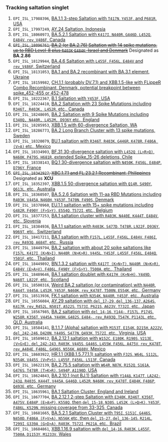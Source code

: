 ### Tracking saltation singlet

1. `EPI_ISL_17988396`, [BA.1.1 3-step Saltation with `T417N`, `Y453F`, and `P681R`, USA](https://nextstrain.org/fetch/raw.githubusercontent.com/NkRMnZr/hSC2-Tracking-Log/main/JSON/EPI_ISL_17988396_BA.1.1%2BT417N%2BY453F%2BP681R_USA.json)
2. `EPI_ISL_17997249`, [AY.24 Saltation, Indonesia](https://nextstrain.org/fetch/raw.githubusercontent.com/NkRMnZr/hSC2-Tracking-Log/main/JSON/EPI_ISL_17997249_AY.24_Saltation_Indonesia.json)
3. `EPI_ISL_18060973`, [BA.5.2.1 Saltation with `K417I`, `N440R`, `G446D`, `L452Q`, `E484V`, `rev_V486F`, Canada](https://nextstrain.org/fetch/raw.githubusercontent.com/NkRMnZr/hSC2-Tracking-Log/main/JSON/EPI_ISL_18060973%20BA.5%20Saltation%20with%20K417I,%20N440R,%20G446D,%20L452Q,%20E484V,%20V486F_rev.json?s=hCoV-19/Canada/SK-RRPL-638486/2023%7CEPI_ISL_18060973%7C2023-07-12)
4. ~~`EPI_ISL_18096761`, [BA.2 (or BA.2.76) Saltation with 14 spike mutations, up to RBD Level-8 plus `R403K` `E484K`, Israel and Denmark](https://nextstrain.org/fetch/raw.githubusercontent.com/NkRMnZr/hSC2-Tracking-Log/main/JSON/EPI_ISL_18096761%20BA.2_Level_8_Saltation_Cluster.json?label=id%3Anode_10733314)~~ Designated as **BA.2.86**
5. `EPI_ISL_18129944`, [BA.4.6 Saltation with `L455F`, `F456L`, `E484V` and `rev_V486F`, Switzerland](https://nextstrain.org/fetch/raw.githubusercontent.com/NkRMnZr/hSC2-Tracking-Log/main/JSON/EPI_ISL_18129944%20BA.4.6%2BL455F%2BF456L_Cluster_Switzerland.json?label=id%3Anode_8183846)
6. `EPI_ISL_18131053`, [BA.1 and BA.2 recombinant with BA.3.1 element, Ukraine](https://nextstrain.org/fetch/raw.githubusercontent.com/NkRMnZr/hSC2-Tracking-Log/main/JSON/EPI_ISL_18131053%20BA.1_2_Recombinant.json?label=id%3Anode_5141547)
7. `EPI_ISL_18159982`, [CH.1.1 (probably DV.7.1) and XBB.1.5-like with FLippeR Combo Recombinant, Denmark, potential breakpoint between spike_452-455 or 452-478](https://nextstrain.org/fetch/raw.githubusercontent.com/NkRMnZr/hSC2-Tracking-Log/main/JSON/EPI_ISL_18159982%20CH.1.1%20and%20XBB.1.5-like%2BFLIP%2B478R%20Recombinant.json?label=id%3Anode_7685973)
8. `EPI_ISL_18222367`, [B.1 Saltation with `Y453F`, USA](https://nextstrain.org/fetch/raw.githubusercontent.com/NkRMnZr/hSC2-Tracking-Log/main/JSON/EPI_ISL_18222367%20B.1%20Saltation%20with%20Y453F.json?label=id:node_4087874)
9. `EPI_ISL_18224410`, [BA.2 Saltation with 23 Spike Mutations including `R346T, R403K, L452R`, etc., Canada](https://nextstrain.org/fetch/raw.githubusercontent.com/NkRMnZr/hSC2-Tracking-Log/main/JSON/EPI_ISL_18224410%20BA.2%20Saltation%20with%2023%20Spike%20Mutations.json?label=id%3Anode_7787733)
10. `EPI_ISL_18248695`, [BA.2 Saltation with 9 Spike Mutations including `E340Q, N440R, L452M, D936Y` etc., England](https://nextstrain.org/fetch/raw.githubusercontent.com/NkRMnZr/hSC2-Tracking-Log/main/JSON/EPI_ISL_18248695%20BA.2_Saltation%20with%209%20Spike%20AA%20Mutations.json?label=id%3Anode_10459399)
11. `EPI_ISL_18285953`, [XBB.1.5 with 60-divergence Saltation, WA](https://nextstrain.org/fetch/raw.githubusercontent.com/NkRMnZr/hSC2-Tracking-Log/main/JSON/EPI_ISL_18285953%20XBB.1.5%2060%20Div%20Saltation%2C%20WA.json?label=id%3Anode_7365081)
12. `EPI_ISL_18286773`, [BA.2 Long Branch Cluster with 13 spike mutations, Sweden](https://nextstrain.org/fetch/raw.githubusercontent.com/NkRMnZr/hSC2-Tracking-Log/main/JSON/EPI_ISL_18286773%20BA.2%20Long%20Branch%20with%2013%20spike%20mutations%2C%20Sweden.json?label=id%3Anode_10453679)
13. `EPI_ISL_18320079`, [BU.1 saltation with `R346T`, `R403K`, `G446R`, `K478R`, `F486A (V>A)` etc., Mexico](https://nextstrain.org/fetch/raw.githubusercontent.com/NkRMnZr/hSC2-Tracking-Log/main/JSON/EPI_ISL_18320079%2C%20BU.1%20saltation%20with%20R346T%2C%20R403K%2C%20G446R%2C%20K478R%2C%20F486A%20from%20Mexico.json?label=id:node_9881918)
14. `EPI_ISL_18334903`, [BF.31 30-divergence saltation with `L452Q (L>R>Q)`, `N460K`, `P479S`, `H681R`, extended Spike_15-26 deletions, Chile](https://nextstrain.org/fetch/raw.githubusercontent.com/NkRMnZr/hSC2-Tracking-Log/main/JSON/EPI_ISL_18334903%2C%20BF.31%2030-divergence%20saltation%20with%20L452Q%2C%20N460K%2C%20P479S%2C%20H681R%2C%20Chile.json?label=id%3Anode_10951126)
15. `EPI_ISL_18338143`, [BQ.1 30-divergence saltation with `N450K`, `F456L`, `E484P`, `D796Y`, France](https://nextstrain.org/fetch/raw.githubusercontent.com/NkRMnZr/hSC2-Tracking-Log/main/JSON/EPI_ISL_18338143%2C%20BQ.1%2030-divergence%20saltation%20with%20N450K%2C%20F456L%2C%20E484P%2C%20D796Y%2C%20France.json?label=id%3Anode_5198567)
16. ~~`EPI_ISL_18342927`, [XBC.1.7.1 and FL.23.2.1 Recombinant, Philippines](https://nextstrain.org/fetch/raw.githubusercontent.com/NkRMnZr/hSC2-Tracking-Log/main/JSON/EPI_ISL_18342927%20XBC%20and%20XBB%20Recombinant%2C%20Philippines.json?label=id:node_10956037)~~ Designated as **XCU**
17. `EPI_ISL_18352397`, [XBB.1.5 50-divergence saltation with `Q14R`, `S490Y`, `Q613L`, etc., Australia](https://nextstrain.org/fetch/raw.githubusercontent.com/NkRMnZr/hSC2-Tracking-Log/main/JSON/EPI_ISL_18352397%2C%20XBB.1.5%2050-divergence%20saltation%20with%20Q14R%2C%20S490Y%2C%20Q613L%2C%20Australia.json?label=id%3Anode_4304540)
18. `EPI_ISL_18360507`, [BA.5.2.6 Saltation with 11-aa RBD Mutations including `R403K`, `V445A`, `N460H`, `Y453F`, `T470N`, `F490S`, Denmark](https://nextstrain.org/fetch/raw.githubusercontent.com/NkRMnZr/hSC2-Tracking-Log/main/JSON/EPI_ISL_18360507%20BA.5.2.6%20Saltation%20with%2011-aa%20RBD%20Mutations%20including%20R403K%2C%20V445A%2C%20N460H%2C%20Y453F%2C%20T470N%2C%20F490S%2C%20Denmark.json?label=id:node_6206616)
19. `EPI_ISL_18370960`, [EU.1.1 saltation with 15+ spike mutations including `G482R`, `F490Y (F>S>Y)`, `E554Q`, `T572I`, etc., Belgium](https://nextstrain.org/fetch/raw.githubusercontent.com/NkRMnZr/hSC2-Tracking-Log/main/JSON/EPI_ISL_18370960%20EU.1.1%20saltation%20with%2015%2B%20spike%20mutations%2C%20Belgium.json?label=id:node_3789998)
20. `EPI_ISL_18377253`, [BA.1 saltation cluster with `R403K`, `N440E`, `K444T`, `E484V`, etc., Slovenia](https://nextstrain.org/fetch/raw.githubusercontent.com/NkRMnZr/hSC2-Tracking-Log/main/JSON/EPI_ISL_18377253%2C%20BA.1%20saltation%20cluster%20with%208%2B%20spike%20mutations%2C%20Slovenia.json?label=id:node_1645524)
21. `EPI_ISL_18384936`, [BA.1.1 saltation with `R403K`, `S477D`, `T478R`, `L922F`, `D936Y`, `N969T`, etc., Switzerland](https://nextstrain.org/fetch/raw.githubusercontent.com/NkRMnZr/hSC2-Tracking-Log/main/JSON/EPI_ISL_18384936%20BA.1.1%20saltation%20with%2017%20spike%20mutations%2C%20Switzerland.json?label=id:node_2254092)
22. `EPI_ISL_18417211`, [BA.1 saltation with `F157L`, `L455F`, `F456L`, `E484V`, `F486I`, `rev_R493Q`, `A684T`, etc., Russia](https://nextstrain.org/fetch/raw.githubusercontent.com/NkRMnZr/hSC2-Tracking-Log/main/JSON/EPI_ISL_18417211%20BA.1%20with%2012%20spike%20mutations%2C%20Russia.json?label=id:node_1605805)
23. `EPI_ISL_18449794`, [BA.2 saltation with about 20 spike saltations like `F157L`, `K417I (K>N>I)`, `N440R (N>K>R)`, `V445L`, `Y453F`, `L455F`, `F456L`, `E484Q`, `Y501F`, etc., Thailand](https://nextstrain.org/fetch/raw.githubusercontent.com/NkRMnZr/hSC2-Tracking-Log/main/JSON/EPI_ISL_18449794,%20BA.2%20saltation%20with%20about%2020%20spike%20mutations,%20Thailand.json?label=id:node_3089025)
24. `EPI_ISL_18449892`, [BN.1.3.2 saltation with `K417T (K>N>T)`, `N440R (N>K>R)`, `E484V (E>A>V)`, `F486L`, `F490Y (F>S>Y)`, `T500A`, etc., Thailand](https://nextstrain.org/fetch/raw.githubusercontent.com/NkRMnZr/hSC2-Tracking-Log/main/JSON/EPI_ISL_18449892,%20BN.1.3.2%20saltation%20with%2010%20spike%20mutations,%20Thailand.json?label=id:node_4153981)
25. `EPI_ISL_18489646`, [BA.1 saltation doublet with `K417H (K>N>H)`, `Y449D`, `N460T`, `L822F`, etc., Scotland](https://nextstrain.org/fetch/raw.githubusercontent.com/NkRMnZr/hSC2-Tracking-Log/main/JSON/EPI_ISL_18489646,%20BA.1%20saltation%20doublet%20with%2014%20spike%20mutations,%20Scotland.json?label=id:node_1592141)
26. `EPI_ISL_18500316`, [Weird BA.2 saltation (or contamination) with `N440R`, `K444T`, `V445A`, `L452R`, `Y453F`, `N460K`, `rev_K478T`, `T500N`, `E554K`, etc., Germany](https://nextstrain.org/fetch/raw.githubusercontent.com/NkRMnZr/hSC2-Tracking-Log/main/JSON/EPI_ISL_18500316%2C%20Weird%20BA.2%20saltation%20(or%20contamination)%20with%2016%2B%20spike%20mutations%2C%20Germany.json?s=hCoV-19/Germany/BE-ChVir44262/2023|EPI_ISL_18500316|2023-10-03)
27. `EPI_ISL_18513936`, [FK.1 saltation with `N354K`, `N440R`, `Y453F`, etc., Australia](https://nextstrain.org/fetch/raw.githubusercontent.com/NkRMnZr/hSC2-Tracking-Log/main/JSON/EPI_ISL_18513936%20FK.1%20with%20N354K,%20N440R,%20Y453F,%20NSW.json?label=id:node_4296131&s=hCoV-19/Australia/NSW-ICPMR-51044/2023%7CEPI_ISL_18513936%7C2023-11-07)
28. `EPI_ISL_18556084`, [AY.29 saltation with `del_17-29`, `del_136-137`, `A264S`, `K417R`, `rev_R452L`, `N501T`, `A522S`, `T573I`, `P621S`, `A623V`, `T732I`, etc., Japan](https://nextstrain.org/fetch/raw.githubusercontent.com/NkRMnZr/hSC2-Tracking-Log/main/JSON/EPI_ISL_18556084%20Delta-AY.29%20Japan.json?label=id:node_11141021)
29. `EPI_ISL_18567985`, [BA.2 saltation with `del_14-16`, `Y144-`, `F157L`, `P174S`, `W258R`, `K356T`, `V445A`, `Y449H`, `G482S`, `E484-`, `rev_R493Q`, `T547K`, `P1143L`, etc., QLD, Australia](https://nextstrain.org/fetch/raw.githubusercontent.com/NkRMnZr/hSC2-Tracking-Log/main/JSON/EPI_ISL_18567985%2C%20BA.2%20saltation%20with%2015%2B%20spike%20mutations%2C%20QLD.json?label=id:node_4440606&s=hCoV-19/Australia/QLD0x013C2A/2023|EPI_ISL_18567985|2023-11-08)
30. `EPI_ISL_18584141`, [B.1.1.7 (Alpha) saltation with `M153T`, `E154K`, `D215H`, `A222V`, `del_242-246`, `D420N`, `Y449S`, `S477N`, `Q493K`, `T572I`, etc., Virginia, USA](https://nextstrain.org/fetch/raw.githubusercontent.com/NkRMnZr/hSC2-Tracking-Log/main/JSON/EPI_ISL_18584141%20Alpha%20(B.1.1.7)%20saltation,%20Virginia.json?label=id:node_1007964&s=hCoV-19/USA/VA-VCUVAS3-LKPV401246/2023%7CEPI_ISL_18584141%7C2023-10-21)
31. `EPI_ISL_18589012`, [BA.2.12.1 saltation with `W152C`, `E180K`, `R190S`, `V213E (V>G>E)`, `del_242-243`, `R403K`, `V445S`, `G446S`, `L455W`, `F456L`, `A475V`, `rev_K478T`, `rev_A484E`, `F486L`, `G496S`, `N556K`, `A688V`, Mexico](https://nextstrain.org/fetch/raw.githubusercontent.com/NkRMnZr/hSC2-Tracking-Log/main/JSON/EPI_ISL_18589012,%20BA.2.12.1%20saltation%20with%2020%20spike%20mutations,%20Mexico.json?label=id:node_4715885&s=hCoV-19/Mexico/NLE_IBT_IMSS_11330/2023%7CEPI_ISL_18589012%7C2023-06-08)
32. `EPI_ISL_18603922`, [HR.1.1 (XBB.1.5.77.1.1) saltation with `F32S`, `W64L`, `S112L`, `N354K`, `V445S (V>P>S)`, `L455F`, `F456L`, `L513F`, Canada](https://nextstrain.org/fetch/raw.githubusercontent.com/NkRMnZr/hSC2-Tracking-Log/main/JSON/EPI_ISL_18603922,%20HR.1.1%20saltation%20with%20FLip,%20Canada.json?label=id:node_3991085)
33. `EPI_ISL_18622139`, [BA.2.75.5 saltation with `W64R`, `N87K`, `R152Q`, `S161A`, `G476S`, `T478R (T>K>R)`, `S494P`, `A1190D`, USA](https://nextstrain.org/fetch/raw.githubusercontent.com/NkRMnZr/hSC2-Tracking-Log/main/JSON/EPI_ISL_18622139,%20BA.2.75.5%20saltation,%20California.json?label=id:node_4273147&s=hCoV-19/USA/CA-CDC-VSX-A254370/2023%7CEPI_ISL_18622139%7C2023-11-07)
34. `EPI_ISL_18624843`, [BA.2.10.1 (not BJ.1) Saltation with `Y144Δ`, `K147T`, `LA242-243Δ`, `R403S`, `K444T`, `V445A`, `G446D`, `L452R`, `N460K`, `rev_K478T`, `E484K`, `F486P`, `Q493E`, etc., Germany](https://nextstrain.org/fetch/raw.githubusercontent.com/NkRMnZr/hSC2-Tracking-Log/main/JSON/EPI_ISL_18624843%20BA.2.10.1%20(not%20BJ.1)%20Saltation%20with%20about%2020%20spike%20mutations,%20Germany.json?label=id:node_4179136&s=hCoV-19/Germany/BE-ChVir45276/2023%7CEPI_ISL_18624843%7C2023-11-23)
35. `EPI_ISL_18635961`, [BA.1 Saltation Cluster, England and Ireland](https://nextstrain.org/fetch/raw.githubusercontent.com/NkRMnZr/hSC2-Tracking-Log/main/JSON/EPI_ISL_18635961%20BA.1%20Saltation%20Cluster,%20England%20and%20Ireland.json?label=id:node_2066860)
36. `EPI_ISL_18677704`, [BA.2.12.1 2-step Saltation with `E340K`, `R346T`, `K356T`, `A475V`, `E484P (E>A>P)`, `K558Q`, then `del_15-18`, `N30S`, `L452K (L>Q>K)`, `Y453F`, `F486L`, `K529N`, missing coverage from 33-325, Canada](https://nextstrain.org/fetch/raw.githubusercontent.com/NkRMnZr/hSC2-Tracking-Log/main/JSON/EPI_ISL_18677704,%20BA.2.12.1%202-step%20Saltation,%20Canada.json?label=id:node_4679501&s=hCoV-19/Canada/AB-ABPHL-110818/2023%7CEPI_ISL_18677704%7C2023-12-07)
37. `EPI_ISL_18681665`, [BA.5.2.1 Saltation Cluster with `T95I`, `S151C`, `G446S`, `N450D`, `F486A (F>V>A)`, `N556K` etc, then `del_15-27`, `del_136-145`, `R214L`, `T299I`, `G339A (G>D>A)`, `R403K`, `T572I`, `P621A`, etc., Brazil](https://nextstrain.org/fetch/raw.githubusercontent.com/NkRMnZr/hSC2-Tracking-Log/main/JSON/EPI_ISL_18681665,%20Cluster%20of%20BA.5.2%20Saltation%20with%2040%20divergence,%20Brazil.json?label=id%3Anode_11093600)
38. `EPI_ISL_18684861`, [XBB.1.16.9 saltation with `del_14-16`, `R403K`, `L455F`, `T500A`, `D1153Y`, `M1233V`, Wales](https://nextstrain.org/fetch/raw.githubusercontent.com/NkRMnZr/hSC2-Tracking-Log/main/JSON/EPI_ISL_18684861%20XBB.1.16.9%20saltation%20with%20FLippeR%2BR403K%2C%20Wales.json?label=id%3Anode_3211321&s=hCoV-19%2FWales%2FCLIMB-CM7YE3J6%2F2023%7CEPI_ISL_18684861%7C2023-12-05)
